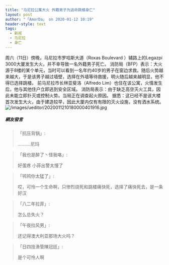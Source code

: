 ```yaml
---
title: "马尼拉公寓大火 外籍男子为逃命跳楼身亡"
layout: post
author: "「AmorDa」 on 2020-01-12 10:19"
header-style: text
tags:
  - 新闻
  - 马尼拉
  - 身亡
---
```


周六（11日）傍晚，马尼拉市罗哈斯大道（Roxas Boulevard ）辅路上的Legazpi 3000大厦发生大火，并不幸导致一名外籍男子死亡。
消防局（BFP）表示：大火源于8楼的某个单元，当时可以看到一名年约40岁的男子在窗边求救。随后火势越来越大，于是该男子越过墙壁，选择在外墙等待救援，明火随后越来越明显，他不得已选择跳楼。
前马尼拉市长林亚斐洛（Alfredo Lim）也住在该公寓，火情发生后，他与其他住户立即逃到安全区域。
消防局表示：由于缺乏高空灭火工具，因此未能立即扑灭或控制火势。当局正在调查起火原因。
据悉：这已经不是该大楼首次发生大火，由于建造较早，因此大厦内仅有有限的灭火设施，没有洒水系统。
<img src="http://images.feileyuan.com/images/ueditor/2020011210180000401916.jpg" title="/images/ueditor/2020011210180000401916.jpg" alt="/images/ueditor/2020011210180000401916.jpg">
<input type="hidden" value="菲乐园提供">

##### 網友發言 
> 「抗压背锅」:
> <p>..........尼玛</p>

> 「我也是醉了丶怪我咯」:
> <p>好蛋疼 小菲出警太慢了</p>

> 「鸨鸨你太猛了」:
> <p>哎，可怜一个生命啊，只惨烈烧死和跳楼痛快死，选择了痛快死去，是一条好汉</p>

> 「八二年拉菲」:
> <p>怎么总失火？</p>

> 「午夜拉风男」:
> <p>还记得澳大利亚那场大火吗？</p>

> 「日四技漁管陳冠廷」:
> <p>是个可怜人啊</p>


